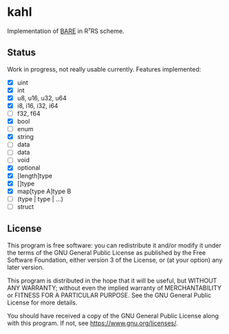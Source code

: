 # kahl

Implementation of [BARE][bare web] in R⁷RS scheme.

## Status

Work in progress, not really usable currently. Features implemented:

* [x] uint
* [x] int
* [x] u8, u16, u32, u64
* [x] i8, i16, i32, i64
* [ ] f32, f64
* [x] bool
* [ ] enum
* [x] string
* [ ] data<length>
* [ ] data
* [ ] void
* [x] optional<type>
* [x] [length]type
* [x] []type
* [x] map[type A]type B
* [ ] (type | type | ...)
* [ ] struct

## License

This program is free software: you can redistribute it and/or modify
it under the terms of the GNU General Public License as published by
the Free Software Foundation, either version 3 of the License, or
(at your option) any later version.

This program is distributed in the hope that it will be useful,
but WITHOUT ANY WARRANTY; without even the implied warranty of
MERCHANTABILITY or FITNESS FOR A PARTICULAR PURPOSE. See the
GNU General Public License for more details.

You should have received a copy of the GNU General Public License
along with this program. If not, see <https://www.gnu.org/licenses/>.

[bare web]: https://baremessages.org/

